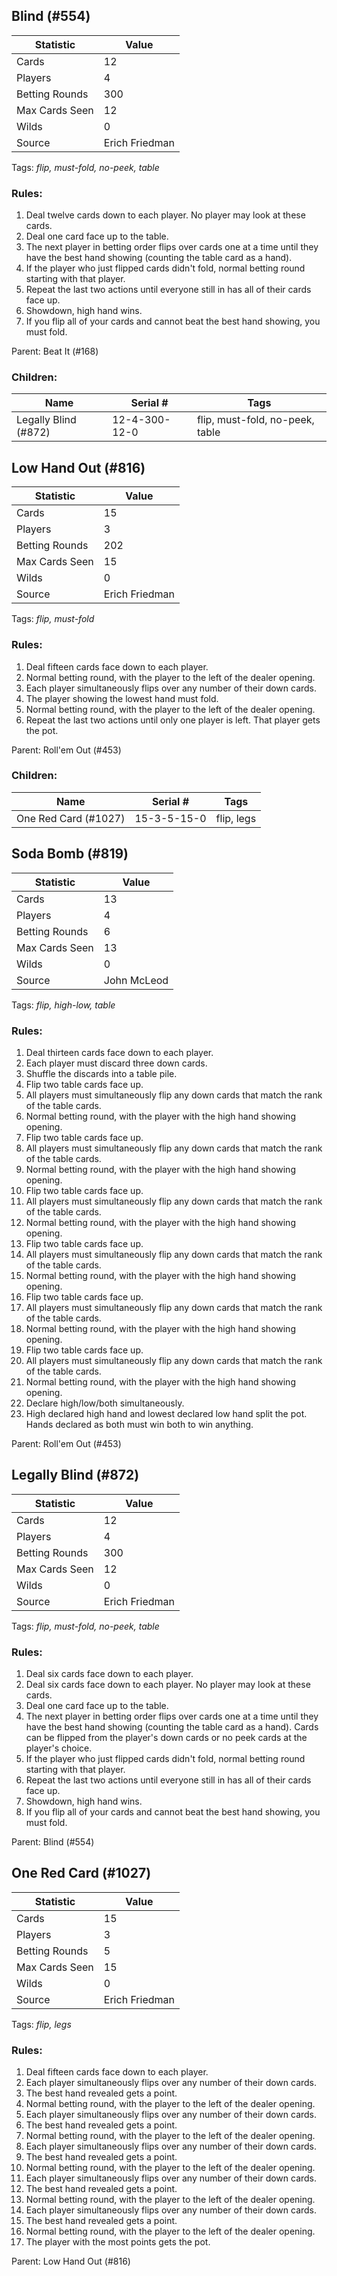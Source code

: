 ## Blind (#554)

|Statistic|Value|
|---------|-----|
|Cards|12|
|Players|4|
|Betting Rounds|300|
|Max Cards Seen|12|
|Wilds|0|
|Source|Erich Friedman|
Tags: *flip, must-fold, no-peek, table*
### Rules:
1. Deal twelve cards down to each player. No player may look at these cards.
2. Deal one card face up to the table.
3. The next player in betting order flips over cards one at a time until they have the best hand showing (counting the table card as a hand).
4. If the player who just flipped cards didn't fold, normal betting round starting with that player.
5. Repeat the last two actions until everyone still in has all of their cards face up.
6. Showdown, high hand wins.
7. If you flip all of your cards and cannot beat the best hand showing, you must fold.

Parent: Beat It (#168)
### Children:

|Name|Serial #|Tags|
|----|--------|----|
|Legally Blind (#872)|12-4-300-12-0|flip, must-fold, no-peek, table


## Low Hand Out (#816)

|Statistic|Value|
|---------|-----|
|Cards|15|
|Players|3|
|Betting Rounds|202|
|Max Cards Seen|15|
|Wilds|0|
|Source|Erich Friedman|
Tags: *flip, must-fold*
### Rules:
1. Deal fifteen cards face down to each player.
2. Normal betting round, with the player to the left of the dealer opening.
3. Each player simultaneously flips over any number of their down cards.
4. The player showing the lowest hand must fold.
5. Normal betting round, with the player to the left of the dealer opening.
6. Repeat the last two actions until only one player is left. That player gets the pot.

Parent: Roll'em Out (#453)
### Children:

|Name|Serial #|Tags|
|----|--------|----|
|One Red Card (#1027)|15-3-5-15-0|flip, legs


## Soda Bomb (#819)

|Statistic|Value|
|---------|-----|
|Cards|13|
|Players|4|
|Betting Rounds|6|
|Max Cards Seen|13|
|Wilds|0|
|Source|John McLeod|
Tags: *flip, high-low, table*
### Rules:
1. Deal thirteen cards face down to each player.
2. Each player must discard three down cards.
3. Shuffle the discards into a table pile.
4. Flip two table cards face up.
5. All players must simultaneously flip any down cards that match the rank of the table cards.
6. Normal betting round, with the player with the high hand showing opening.
7. Flip two table cards face up.
8. All players must simultaneously flip any down cards that match the rank of the table cards.
9. Normal betting round, with the player with the high hand showing opening.
10. Flip two table cards face up.
11. All players must simultaneously flip any down cards that match the rank of the table cards.
12. Normal betting round, with the player with the high hand showing opening.
13. Flip two table cards face up.
14. All players must simultaneously flip any down cards that match the rank of the table cards.
15. Normal betting round, with the player with the high hand showing opening.
16. Flip two table cards face up.
17. All players must simultaneously flip any down cards that match the rank of the table cards.
18. Normal betting round, with the player with the high hand showing opening.
19. Flip two table cards face up.
20. All players must simultaneously flip any down cards that match the rank of the table cards.
21. Normal betting round, with the player with the high hand showing opening.
22. Declare high/low/both simultaneously.
23. High declared high hand and lowest declared low hand split the pot. Hands declared as both must win both to win anything.

Parent: Roll'em Out (#453)


## Legally Blind (#872)

|Statistic|Value|
|---------|-----|
|Cards|12|
|Players|4|
|Betting Rounds|300|
|Max Cards Seen|12|
|Wilds|0|
|Source|Erich Friedman|
Tags: *flip, must-fold, no-peek, table*
### Rules:
1. Deal six cards face down to each player.
2. Deal six cards face down to each player. No player may look at these cards.
3. Deal one card face up to the table.
4. The next player in betting order flips over cards one at a time until they have the best hand showing (counting the table card as a hand). Cards can be flipped from the player's down cards or no peek cards at the player's choice.
5. If the player who just flipped cards didn't fold, normal betting round starting with that player.
6. Repeat the last two actions until everyone still in has all of their cards face up.
7. Showdown, high hand wins.
8. If you flip all of your cards and cannot beat the best hand showing, you must fold.

Parent: Blind (#554)


## One Red Card (#1027)

|Statistic|Value|
|---------|-----|
|Cards|15|
|Players|3|
|Betting Rounds|5|
|Max Cards Seen|15|
|Wilds|0|
|Source|Erich Friedman|
Tags: *flip, legs*
### Rules:
1. Deal fifteen cards face down to each player.
2. Each player simultaneously flips over any number of their down cards.
3. The best hand revealed gets a point.
4. Normal betting round, with the player to the left of the dealer opening.
5. Each player simultaneously flips over any number of their down cards.
6. The best hand revealed gets a point.
7. Normal betting round, with the player to the left of the dealer opening.
8. Each player simultaneously flips over any number of their down cards.
9. The best hand revealed gets a point.
10. Normal betting round, with the player to the left of the dealer opening.
11. Each player simultaneously flips over any number of their down cards.
12. The best hand revealed gets a point.
13. Normal betting round, with the player to the left of the dealer opening.
14. Each player simultaneously flips over any number of their down cards.
15. The best hand revealed gets a point.
16. Normal betting round, with the player to the left of the dealer opening.
17. The player with the most points gets the pot.

Parent: Low Hand Out (#816)


